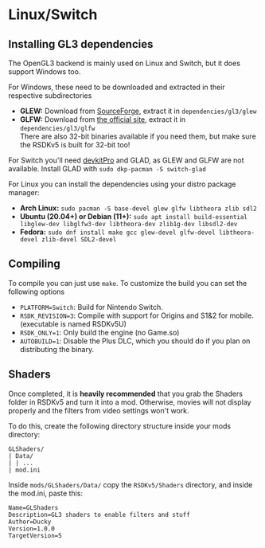 # Linux/Switch

## Installing GL3 dependencies 

The OpenGL3 backend is mainly used on Linux and Switch, but it does support Windows too.

For Windows, these need to be downloaded and extracted in their respective subdirectories 
- **GLEW:** Download from [SourceForge](http://glew.sourceforge.net/), extract it in `dependencies/gl3/glew`
- **GLFW:** Download from [the official site](https://www.glfw.org/download.html), extract it in `dependencies/gl3/glfw`  
  There are also 32-bit binaries available if you need them, but make sure the RSDKv5 is built for 32-bit too!

For Switch you'll need [devkitPro](https://devkitpro.org/) and GLAD, as GLEW and GLFW are not available. Install GLAD with `sudo dkp-pacman -S switch-glad`

For Linux you can install the dependencies using your distro package manager:
- **Arch Linux:** `sudo pacman -S base-devel glew glfw libtheora zlib sdl2`
- **Ubuntu (20.04+) or Debian (11+):** `sudo apt install build-essential libglew-dev libglfw3-dev libtheora-dev zlib1g-dev libsdl2-dev`
- **Fedora:** `sudo dnf install make gcc glew-devel glfw-devel libtheora-devel zlib-devel SDL2-devel`

## Compiling 

To compile you can just use `make`. To customize the build you can set the following options
- `PLATFORM=Switch`: Build for Nintendo Switch.
- `RSDK_REVISION=3`: Compile with support for Origins and S1&2 for mobile. (executable is named RSDKv5U)
- `RSDK_ONLY=1`: Only build the engine (no Game.so)
- `AUTOBUILD=1`: Disable the Plus DLC, which you should do if you plan on distributing the binary.

## Shaders 

Once completed, it is **heavily recommended** that you grab the Shaders folder in RSDKv5 and turn it into a mod. Otherwise, movies will not display properly and the filters from video settings won't work.

To do this, create the following directory structure inside your mods directory:
```
GLShaders/
| Data/
| | ...
| mod.ini
```

Inside `mods/GLShaders/Data/` copy the `RSDKv5/Shaders` directory, and inside the mod.ini, paste this:
```
Name=GLShaders
Description=GL3 shaders to enable filters and stuff
Author=Ducky
Version=1.0.0
TargetVersion=5
```